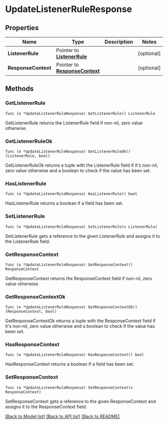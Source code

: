 # UpdateListenerRuleResponse

## Properties

Name | Type | Description | Notes
------------ | ------------- | ------------- | -------------
**ListenerRule** | Pointer to [**ListenerRule**](ListenerRule.md) |  | [optional] 
**ResponseContext** | Pointer to [**ResponseContext**](ResponseContext.md) |  | [optional] 

## Methods

### GetListenerRule

`func (o *UpdateListenerRuleResponse) GetListenerRule() ListenerRule`

GetListenerRule returns the ListenerRule field if non-nil, zero value otherwise.

### GetListenerRuleOk

`func (o *UpdateListenerRuleResponse) GetListenerRuleOk() (ListenerRule, bool)`

GetListenerRuleOk returns a tuple with the ListenerRule field if it's non-nil, zero value otherwise
and a boolean to check if the value has been set.

### HasListenerRule

`func (o *UpdateListenerRuleResponse) HasListenerRule() bool`

HasListenerRule returns a boolean if a field has been set.

### SetListenerRule

`func (o *UpdateListenerRuleResponse) SetListenerRule(v ListenerRule)`

SetListenerRule gets a reference to the given ListenerRule and assigns it to the ListenerRule field.

### GetResponseContext

`func (o *UpdateListenerRuleResponse) GetResponseContext() ResponseContext`

GetResponseContext returns the ResponseContext field if non-nil, zero value otherwise.

### GetResponseContextOk

`func (o *UpdateListenerRuleResponse) GetResponseContextOk() (ResponseContext, bool)`

GetResponseContextOk returns a tuple with the ResponseContext field if it's non-nil, zero value otherwise
and a boolean to check if the value has been set.

### HasResponseContext

`func (o *UpdateListenerRuleResponse) HasResponseContext() bool`

HasResponseContext returns a boolean if a field has been set.

### SetResponseContext

`func (o *UpdateListenerRuleResponse) SetResponseContext(v ResponseContext)`

SetResponseContext gets a reference to the given ResponseContext and assigns it to the ResponseContext field.


[[Back to Model list]](../README.md#documentation-for-models) [[Back to API list]](../README.md#documentation-for-api-endpoints) [[Back to README]](../README.md)


